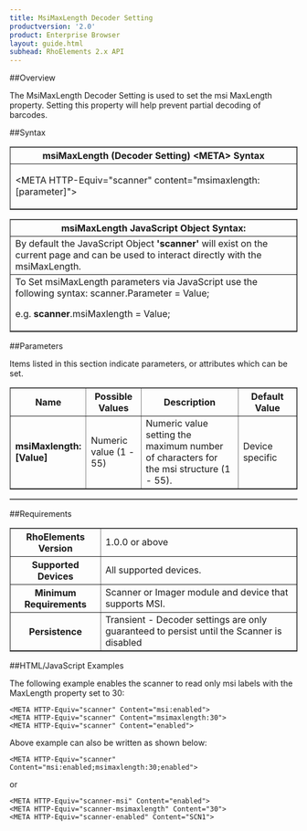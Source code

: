 ```yaml
---
title: MsiMaxLength Decoder Setting
productversion: '2.0'
product: Enterprise Browser
layout: guide.html
subhead: RhoElements 2.x API
---
```


##Overview

The MsiMaxLength Decoder Setting is used to set the msi MaxLength property. Setting this property will help prevent partial decoding of barcodes.

##Syntax

<table class="facelift" style="width:100%" border="1" padding="5px"> <tr><th class="tableHeading">msiMaxLength (Decoder Setting) &lt;META&gt; Syntax
</th></tr><tr><td class="clsSyntaxCells clsOddRow"><p>&lt;META HTTP-Equiv="scanner" content="msimaxlength:[parameter]"&gt;</p></td></tr></table>
<table class="facelift" style="width:100%" border="1" padding="5px"> <tr><th class="tableHeading">msiMaxLength JavaScript Object Syntax:</th></tr><tr><td class="clsSyntaxCells clsOddRow">
By default the JavaScript Object <b>'scanner'</b> will exist on the current page and can be used to interact directly with the msiMaxLength.
</td></tr><tr><td class="clsSyntaxCells clsEvenRow">
To Set msiMaxLength parameters via JavaScript use the following syntax: scanner.Parameter = Value;
<P />e.g. <b>scanner</b>.msiMaxlength = Value;
</td></tr></table>

##Parameters


Items listed in this section indicate parameters, or attributes which can be set.
<table class="facelift" style="width:100%" border="1" padding="5px"> <col width="20%" /><col width="20%" /><col width="38%" /><col width="22%" /><tr><th class="tableHeading">Name</th><th class="tableHeading">Possible Values</th><th class="tableHeading">Description</th><th class="tableHeading">Default Value</th></tr><tr><td class="clsSyntaxCells clsOddRow"><b>msiMaxlength:[Value]
</b></td><td class="clsSyntaxCells clsOddRow">Numeric value (1 - 55)</td><td class="clsSyntaxCells clsOddRow">Numeric value setting the maximum number of characters for the msi structure (1 - 55).</td><td class="clsSyntaxCells clsOddRow">Device specific</td></tr></table>
<table class="facelift" style="width:100%" border="1" padding="5px"> <col width="78%" /><col width="8%" /><col width="1%" /><col width="5%" /><col width="1%" /><col width="5%" /><col width="2%" /></table>





##Requirements

<table class="facelift" style="width:100%" border="1" padding="5px"> <tr><th class="tableHeading">RhoElements Version</th><td class="clsSyntaxCell clsEvenRow">1.0.0 or above
</td></tr><tr><th class="tableHeading">Supported Devices</th><td class="clsSyntaxCell clsOddRow">All supported devices.</td></tr><tr><th class="tableHeading">Minimum Requirements</th><td class="clsSyntaxCell clsOddRow">Scanner or Imager module and device that supports MSI.</td></tr><tr><th class="tableHeading">Persistence</th><td class="clsSyntaxCell clsEvenRow">Transient - Decoder settings are only guaranteed to persist until the Scanner is disabled</td></tr></table>


##HTML/JavaScript Examples

The following example enables the scanner to read only msi labels with the MaxLength property set to 30:

	<META HTTP-Equiv="scanner" Content="msi:enabled">
	<META HTTP-Equiv="scanner" Content="msimaxlength:30">
	<META HTTP-Equiv="scanner" Content="enabled">
	
Above example can also be written as shown below:

	<META HTTP-Equiv="scanner" Content="msi:enabled;msimaxlength:30;enabled">
	
or

	<META HTTP-Equiv="scanner-msi" Content="enabled">
	<META HTTP-Equiv="scanner-msimaxlength" Content="30">
	<META HTTP-Equiv="scanner-enabled" Content="SCN1">
	





